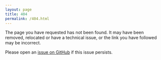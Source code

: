 ```yaml
---
layout: page
title: 404
permalink: /404.html
---
```


The page you have requested has not been found. It may have been removed, relocated or have a technical issue, or the link you have followed may be incorrect.

Please open an [issue on GitHub](https://github.com/mijndert/website/issues/new) if this issue persists.